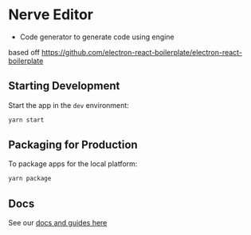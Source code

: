 # Nerve Editor
- Code generator to generate code using engine


based off https://github.com/electron-react-boilerplate/electron-react-boilerplate

## Starting Development

Start the app in the `dev` environment:

```bash
yarn start
```

## Packaging for Production

To package apps for the local platform:

```bash
yarn package
```

## Docs

See our [docs and guides here](https://electron-react-boilerplate.js.org/docs/installation)